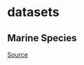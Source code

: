 # datasets

## Marine Species 
[Source]("https://www.epa.gov/climate-indicators/climate-change-indicators-marine-species-distribution")
